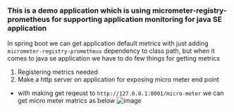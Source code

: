 ###  This is a demo application which is using micrometer-registry-prometheus for supporting application monitoring for java SE application

In spring boot we can get application default metrics with just adding `micrometer-registry-prometheus` dependency to class path, but when it comes to java se application we have to do few things for getting metrics
1. Registering metrics needed
2. Make a http server on application for exposing micro meter end point

- with making get reqeust to  `http://127.0.0.1:8001/micro-meter` we can get micro meter matrics as below
![image](https://github.com/Emindu/java-se-micro-meter/assets/41495728/2a5b2c2f-254c-4ef7-9aef-1193313c876e)

